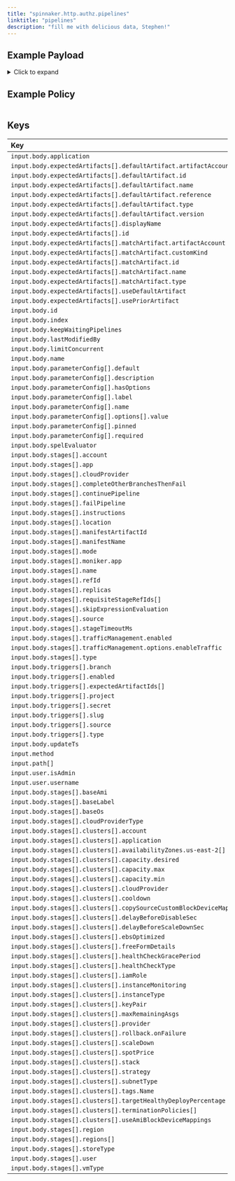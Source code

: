 ```yaml
---
title: "spinnaker.http.authz.pipelines"
linktitle: "pipelines"
description: "fill me with delicious data, Stephen!"
---
```



## Example Payload

<details><summary>Click to expand</summary>

```json
{
  "input": {
    "body": {
      "application": "hostname",
      "expectedArtifacts": [
        {
          "defaultArtifact": {
            "artifactAccount": "stephenatwell",
            "id": "4aa85178-0618-46c4-b530-6883d393656d",
            "name": "manifests/deploy-spinnaker.yaml",
            "reference": "Https://api.github.com/repos/stephenatwell/hostname/contents/manifests/deploy-spinnaker.yaml",
            "type": "github/file",
            "version": "master"
          },
          "displayName": "hostname-deploy",
          "id": "0cf98032-1b0f-48db-9314-09c69293b3a6",
          "matchArtifact": {
            "artifactAccount": "stephenatwell",
            "customKind": true,
            "id": "3f72ed8e-cb95-454f-9119-2323682121ff",
            "name": "manifests/deploy-spinnaker.yaml",
            "type": "github/file"
          },
          "useDefaultArtifact": true,
          "usePriorArtifact": false
        },
        {
          "defaultArtifact": {
            "artifactAccount": "stephenatwell",
            "id": "e79162ab-69cb-4ff7-acf4-a8f2875ef8ef",
            "name": "manifests/service-spinnaker.yaml",
            "reference": "Https://api.github.com/repos/stephenatwell/hostname/contents/manifests/service-spinnaker.yaml",
            "type": "github/file"
          },
          "displayName": "service-hostname",
          "id": "425d20a8-2942-4902-8d2b-277769a1492c",
          "matchArtifact": {
            "artifactAccount": "stephenatwell",
            "customKind": true,
            "id": "d7ac7eca-0131-4d54-ab8f-880ff0041e4f",
            "name": "manifests/service-spinnaker",
            "type": "github/file"
          },
          "useDefaultArtifact": true,
          "usePriorArtifact": false
        }
      ],
      "id": "7db1e350-dedb-4dc1-9976-e71f97b5f132",
      "index": 0,
      "keepWaitingPipelines": false,
      "lastModifiedBy": "stephenatwell",
      "limitConcurrent": true,
      "name": "scale deployments",
      "parameterConfig": [
        {
          "default": "",
          "description": "",
          "hasOptions": false,
          "label": "",
          "name": "replicas",
          "options": [
            {
              "value": ""
            }
          ],
          "pinned": false,
          "required": false
        },
        {
          "default": "staging",
          "description": "",
          "hasOptions": false,
          "label": "",
          "name": "namespace",
          "options": [
            {
              "value": ""
            }
          ],
          "pinned": false,
          "required": true
        }
      ],
      "spelEvaluator": "v4",
      "stages": [
        {
          "account": "spinnaker",
          "cloudProvider": "kubernetes",
          "manifestArtifactId": "0cf98032-1b0f-48db-9314-09c69293b3a6",
          "moniker": {
            "app": "hostname"
          },
          "name": "Deploy (Manifest) g",
          "refId": "2",
          "requisiteStageRefIds": [],
          "skipExpressionEvaluation": false,
          "source": "artifact",
          "trafficManagement": {
            "enabled": false,
            "options": {
              "enableTraffic": false,
              "services": []
            }
          },
          "type": "deployManifest"
        },
        {
          "account": "spinnaker",
          "cloudProvider": "kubernetes",
          "manifestArtifactId": "425d20a8-2942-4902-8d2b-277769a1492c",
          "moniker": {
            "app": "hostname"
          },
          "name": "Deploy service (Manifest)",
          "refId": "3",
          "requisiteStageRefIds": [],
          "skipExpressionEvaluation": false,
          "source": "artifact",
          "trafficManagement": {
            "enabled": false,
            "options": {
              "enableTraffic": false,
              "services": []
            }
          },
          "type": "deployManifest"
        },
        {
          "completeOtherBranchesThenFail": false,
          "continuePipeline": true,
          "failPipeline": false,
          "instructions": "is the new service working?",
          "judgmentInputs": [],
          "name": "Manual Judgment",
          "notifications": [],
          "refId": "4",
          "requisiteStageRefIds": [
            "2",
            "3"
          ],
          "stageTimeoutMs": 60000,
          "type": "manualJudgment"
        },
        {
          "account": "spinnaker",
          "app": "hostname",
          "cloudProvider": "kubernetes",
          "location": "staging",
          "manifestName": "deployment hostname",
          "mode": "static",
          "name": "Scale (Manifest)",
          "refId": "5",
          "replicas": "10",
          "requisiteStageRefIds": [
            "4"
          ],
          "type": "scaleManifest"
        }
      ],
      "triggers": [
        {
          "branch": "master",
          "enabled": true,
          "expectedArtifactIds": [
            "0cf98032-1b0f-48db-9314-09c69293b3a6",
            "425d20a8-2942-4902-8d2b-277769a1492c"
          ],
          "project": "stephenatwell",
          "secret": "spinnaker",
          "slug": "hostname",
          "source": "github",
          "type": "git"
        }
      ],
      "updateTs": "1620677311000"
    },
    "method": "POST",
    "path": [
      "pipelines"
    ],
    "user": {
      "isAdmin": false,
      "roles": [],
      "username": "elfie2002"
    }
  }
}
```
</details>

## Example Policy

```rego

```

## Keys

| Key                                                                  | Type      | Description |
| :------------------------------------------------------------------- | --------- | ----------- |
| `input.body.application`                                             | `string`  |             |
| `input.body.expectedArtifacts[].defaultArtifact.artifactAccount`     | `string`  |             |
| `input.body.expectedArtifacts[].defaultArtifact.id`                  | `string`  |             |
| `input.body.expectedArtifacts[].defaultArtifact.name`                | `string`  |             |
| `input.body.expectedArtifacts[].defaultArtifact.reference`           | `string`  |             |
| `input.body.expectedArtifacts[].defaultArtifact.type`                | `string`  |             |
| `input.body.expectedArtifacts[].defaultArtifact.version`             | `string`  |             |
| `input.body.expectedArtifacts[].displayName`                         | `string`  |             |
| `input.body.expectedArtifacts[].id`                                  | `string`  |             |
| `input.body.expectedArtifacts[].matchArtifact.artifactAccount`       | `string`  |             |
| `input.body.expectedArtifacts[].matchArtifact.customKind`            | `boolean` |             |
| `input.body.expectedArtifacts[].matchArtifact.id`                    | `string`  |             |
| `input.body.expectedArtifacts[].matchArtifact.name`                  | `string`  |             |
| `input.body.expectedArtifacts[].matchArtifact.type`                  | `string`  |             |
| `input.body.expectedArtifacts[].useDefaultArtifact`                  | `boolean` |             |
| `input.body.expectedArtifacts[].usePriorArtifact`                    | `boolean` |             |
| `input.body.id`                                                      | `string`  |             |
| `input.body.index`                                                   | `number`  |             |
| `input.body.keepWaitingPipelines`                                    | `boolean` |             |
| `input.body.lastModifiedBy`                                          | `string`  |             |
| `input.body.limitConcurrent`                                         | `boolean` |             |
| `input.body.name`                                                    | `string`  |             |
| `input.body.parameterConfig[].default`                               | `string`  |             |
| `input.body.parameterConfig[].description`                           | `string`  |             |
| `input.body.parameterConfig[].hasOptions`                            | `boolean` |             |
| `input.body.parameterConfig[].label`                                 | `string`  |             |
| `input.body.parameterConfig[].name`                                  | `string`  |             |
| `input.body.parameterConfig[].options[].value`                       | `string`  |             |
| `input.body.parameterConfig[].pinned`                                | `boolean` |             |
| `input.body.parameterConfig[].required`                              | `boolean` |             |
| `input.body.spelEvaluator`                                           | `string`  |             |
| `input.body.stages[].account`                                        | `string`  |             |
| `input.body.stages[].app`                                            | `string`  |             |
| `input.body.stages[].cloudProvider`                                  | `string`  |             |
| `input.body.stages[].completeOtherBranchesThenFail`                  | `boolean` |             |
| `input.body.stages[].continuePipeline`                               | `boolean` |             |
| `input.body.stages[].failPipeline`                                   | `boolean` |             |
| `input.body.stages[].instructions`                                   | `string`  |             |
| `input.body.stages[].location`                                       | `string`  |             |
| `input.body.stages[].manifestArtifactId`                             | `string`  |             |
| `input.body.stages[].manifestName`                                   | `string`  |             |
| `input.body.stages[].mode`                                           | `string`  |             |
| `input.body.stages[].moniker.app`                                    | `string`  |             |
| `input.body.stages[].name`                                           | `string`  |             |
| `input.body.stages[].refId`                                          | `string`  |             |
| `input.body.stages[].replicas`                                       | `string`  |             |
| `input.body.stages[].requisiteStageRefIds[]`                         | `string`  |             |
| `input.body.stages[].skipExpressionEvaluation`                       | `boolean` |             |
| `input.body.stages[].source`                                         | `string`  |             |
| `input.body.stages[].stageTimeoutMs`                                 | `number`  |             |
| `input.body.stages[].trafficManagement.enabled`                      | `boolean` |             |
| `input.body.stages[].trafficManagement.options.enableTraffic`        | `boolean` |             |
| `input.body.stages[].type`                                           | `string`  |             |
| `input.body.triggers[].branch`                                       | `string`  |             |
| `input.body.triggers[].enabled`                                      | `boolean` |             |
| `input.body.triggers[].expectedArtifactIds[]`                        | `string`  |             |
| `input.body.triggers[].project`                                      | `string`  |             |
| `input.body.triggers[].secret`                                       | `string`  |             |
| `input.body.triggers[].slug`                                         | `string`  |             |
| `input.body.triggers[].source`                                       | `string`  |             |
| `input.body.triggers[].type`                                         | `string`  |             |
| `input.body.updateTs`                                                | `string`  |             |
| `input.method`                                                       | `string`  |             |
| `input.path[]`                                                       | `string`  |             |
| `input.user.isAdmin`                                                 | `boolean` |             |
| `input.user.username`                                                | `string`  |             |
| `input.body.stages[].baseAmi`                                        | `string`  |             |
| `input.body.stages[].baseLabel`                                      | `string`  |             |
| `input.body.stages[].baseOs`                                         | `string`  |             |
| `input.body.stages[].cloudProviderType`                              | `string`  |             |
| `input.body.stages[].clusters[].account`                             | `string`  |             |
| `input.body.stages[].clusters[].application`                         | `string`  |             |
| `input.body.stages[].clusters[].availabilityZones.us-east-2[]`       | `string`  |             |
| `input.body.stages[].clusters[].capacity.desired`                    | `number`  |             |
| `input.body.stages[].clusters[].capacity.max`                        | `number`  |             |
| `input.body.stages[].clusters[].capacity.min`                        | `number`  |             |
| `input.body.stages[].clusters[].cloudProvider`                       | `string`  |             |
| `input.body.stages[].clusters[].cooldown`                            | `number`  |             |
| `input.body.stages[].clusters[].copySourceCustomBlockDeviceMappings` | `boolean` |             |
| `input.body.stages[].clusters[].delayBeforeDisableSec`               | `number`  |             |
| `input.body.stages[].clusters[].delayBeforeScaleDownSec`             | `number`  |             |
| `input.body.stages[].clusters[].ebsOptimized`                        | `boolean` |             |
| `input.body.stages[].clusters[].freeFormDetails`                     | `string`  |             |
| `input.body.stages[].clusters[].healthCheckGracePeriod`              | `number`  |             |
| `input.body.stages[].clusters[].healthCheckType`                     | `string`  |             |
| `input.body.stages[].clusters[].iamRole`                             | `string`  |             |
| `input.body.stages[].clusters[].instanceMonitoring`                  | `boolean` |             |
| `input.body.stages[].clusters[].instanceType`                        | `string`  |             |
| `input.body.stages[].clusters[].keyPair`                             | `string`  |             |
| `input.body.stages[].clusters[].maxRemainingAsgs`                    | `number`  |             |
| `input.body.stages[].clusters[].provider`                            | `string`  |             |
| `input.body.stages[].clusters[].rollback.onFailure`                  | `boolean` |             |
| `input.body.stages[].clusters[].scaleDown`                           | `boolean` |             |
| `input.body.stages[].clusters[].spotPrice`                           | `string`  |             |
| `input.body.stages[].clusters[].stack`                               | `string`  |             |
| `input.body.stages[].clusters[].strategy`                            | `string`  |             |
| `input.body.stages[].clusters[].subnetType`                          | `string`  |             |
| `input.body.stages[].clusters[].tags.Name`                           | `string`  |             |
| `input.body.stages[].clusters[].targetHealthyDeployPercentage`       | `number`  |             |
| `input.body.stages[].clusters[].terminationPolicies[]`               | `string`  |             |
| `input.body.stages[].clusters[].useAmiBlockDeviceMappings`           | `boolean` |             |
| `input.body.stages[].region`                                         | `string`  |             |
| `input.body.stages[].regions[]`                                      | `string`  |             |
| `input.body.stages[].storeType`                                      | `string`  |             |
| `input.body.stages[].user`                                           | `string`  |             |
| `input.body.stages[].vmType`                                         | `string`  |             |

